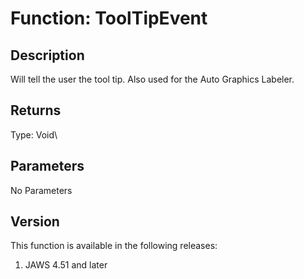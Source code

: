 # Function: ToolTipEvent

## Description

Will tell the user the tool tip. Also used for the Auto Graphics
Labeler.

## Returns

Type: Void\

## Parameters

No Parameters

## Version

This function is available in the following releases:

1.  JAWS 4.51 and later
